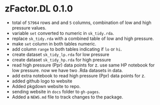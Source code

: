 

# zFactor.DL 0.1.0
* total of `57964` rows and and `5` columns, combination of low and high pressure values.
* variable `set` converted to numeric in `sk_tidy.rda`.
* replace `sk_tidy.rda` with a combined table of low and high pressure.
* make `set` column in both tables numeric.
* add column `range` to both tables indicating if `lo` or `hi`.
* create dataset `sk_tidy_lp.rda` for low pressure
* create dataset `sk_tidy_hp.rda` for high pressure
* read high pressure (Ppr) data points for z. use same HP notebook for low pressure. now we have two .Rda datasets in data.
* add extra notebook to read high pressure (Ppr) data points for z.
* added github logo to website
* Added pkgdown website to repo.
* sending website in `docs` folder to `gh-pages`.
* Added a `NEWS.md` file to track changes to the package.
